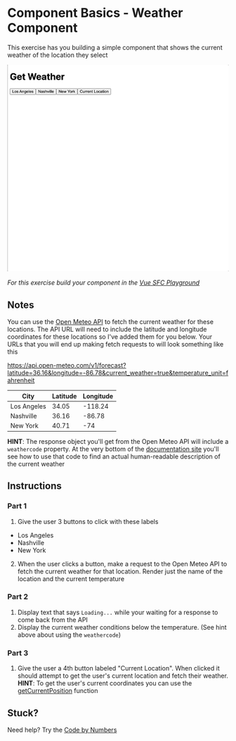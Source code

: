 # Component Basics - Weather Component

This exercise has you building a simple component that shows the current weather of the location they select

![](../images/weather_example.gif)

_For this exercise build your component in the [Vue SFC Playground](https://play.vuejs.org/)_

## Notes

You can use the [Open Meteo API](https://open-meteo.com/en/docs) to fetch the current weather for these locations. The API URL will need to include the latitude and longitude coordinates for these locations so I've added them for you below. Your URLs that you will end up making fetch requests to will look something like this

https://api.open-meteo.com/v1/forecast?latitude=36.16&longitude=-86.78&current_weather=true&temperature_unit=fahrenheit

| City        | Latitude | Longitude |
| ----------- | -------- | --------- |
| Los Angeles | 34.05    | -118.24   |
| Nashville   | 36.16    | -86.78    |
| New York    | 40.71    | -74       |

**HINT**: The response object you'll get from the Open Meteo API will include a `weathercode` property. At the very bottom of the [documentation site](https://open-meteo.com/en/docs) you'll see how to use that code to find an actual human-readable description of the current weather

## Instructions

### Part 1

1. Give the user 3 buttons to click with these labels

- Los Angeles
- Nashville
- New York

2. When the user clicks a button, make a request to the Open Meteo API to fetch the current weather for that location. Render just the name of the location and the current temperature

### Part 2

1. Display text that says `Loading...` while your waiting for a response to come back from the API
1. Display the current weather conditions below the temperature. (See hint above about using the `weathercode`)

### Part 3

1. Give the user a 4th button labeled "Current Location". When clicked it should attempt to get the user's current location and fetch their weather. **HINT**: To get the user's current coordinates you can use the [getCurrentPosition](https://developer.mozilla.org/en-US/docs/Web/API/Geolocation/getCurrentPosition) function

## Stuck?

Need help? Try the [Code by Numbers](./weather-component_CBN.md)
